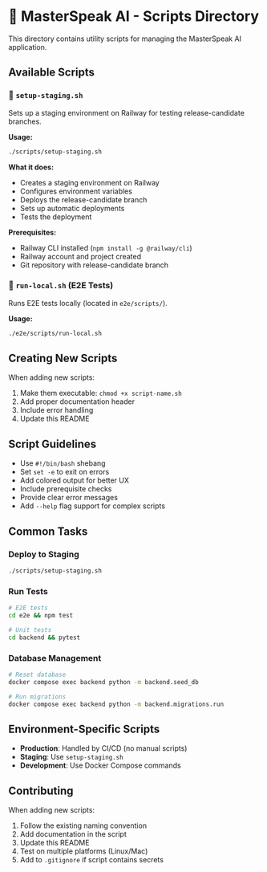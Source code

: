 # 📜 MasterSpeak AI - Scripts Directory

This directory contains utility scripts for managing the MasterSpeak AI application.

## Available Scripts

### 🚀 `setup-staging.sh`
Sets up a staging environment on Railway for testing release-candidate branches.

**Usage:**
```bash
./scripts/setup-staging.sh
```

**What it does:**
- Creates a staging environment on Railway
- Configures environment variables
- Deploys the release-candidate branch
- Sets up automatic deployments
- Tests the deployment

**Prerequisites:**
- Railway CLI installed (`npm install -g @railway/cli`)
- Railway account and project created
- Git repository with release-candidate branch

### 🧪 `run-local.sh` (E2E Tests)
Runs E2E tests locally (located in `e2e/scripts/`).

**Usage:**
```bash
./e2e/scripts/run-local.sh
```

## Creating New Scripts

When adding new scripts:
1. Make them executable: `chmod +x script-name.sh`
2. Add proper documentation header
3. Include error handling
4. Update this README

## Script Guidelines

- Use `#!/bin/bash` shebang
- Set `set -e` to exit on errors
- Add colored output for better UX
- Include prerequisite checks
- Provide clear error messages
- Add `--help` flag support for complex scripts

## Common Tasks

### Deploy to Staging
```bash
./scripts/setup-staging.sh
```

### Run Tests
```bash
# E2E tests
cd e2e && npm test

# Unit tests
cd backend && pytest
```

### Database Management
```bash
# Reset database
docker compose exec backend python -m backend.seed_db

# Run migrations
docker compose exec backend python -m backend.migrations.run
```

## Environment-Specific Scripts

- **Production**: Handled by CI/CD (no manual scripts)
- **Staging**: Use `setup-staging.sh`
- **Development**: Use Docker Compose commands

## Contributing

When adding new scripts:
1. Follow the existing naming convention
2. Add documentation in the script
3. Update this README
4. Test on multiple platforms (Linux/Mac)
5. Add to `.gitignore` if script contains secrets